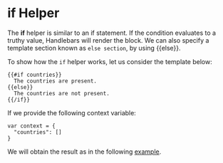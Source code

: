 # if Helper

The **if** helper is similar to an if statement. If the condition evaluates to a truthy value, Handlebars will render the block. 
We can also specify a template section known as `else section`, by using {{else}}. 

To show how the `if` helper works, let us consider the template below:
~~~
{{#if countries}}
  The countries are present.
{{else}}
  The countries are not present.
{{/if}}
~~~

If we provide the following context variable:

~~~
var context = {
  "countries": []
}
~~~

We will obtain the result as in the following <a href ="archives/examples/example2.html" target="_blank">example</a>.

